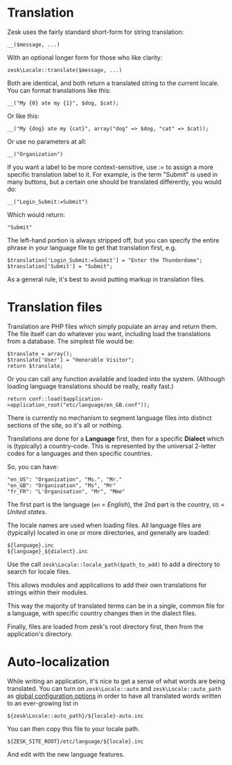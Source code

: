 # Translation

Zesk uses the fairly standard short-form for string translation:

	__($message, ...)
	
With an optional longer form for those who like clarity:

    zesk\Locale::translate($message, ...)
	
Both are identical, and both return a translated string to the current locale. You can format translations like this:

	__("My {0} ate my {1}", $dog, $cat);
	
Or like this:

	__("My {dog} ate my {cat}", array("dog" => $dog, "cat" => $cat));
	
Or use no parameters at all:

	__("Organization")
	
If you want a label to be more context-sensitive, use := to assign a more specific translation label to it. For example, is the term "Submit" is used in many buttons, but a certain one should be translated differently, you would do:

	__("Login_Submit:=Submit")

Which would return:

	"Submit"

The left-hand portion is always stripped off, but you can specify the entire phrase in your language file to get that translation first, e.g.

	$translation['Login_Submit:=Submit'] = "Enter the Thunderdome";
	$translation['Submit'] = "Submit";
	
As a general rule, it's best to avoid putting markup in translation files.

# Translation files

Translation are PHP files which simply populate an array and return them. The file itself can do whatever you want, including load the translations from a database. The simplest file would be:

	$translate = array();
	$translate['User'] = "Honorable Visitor";
	return $translate;
	
Or you can call any function available and loaded into the system. (Although loading language translations should be really, really fast.)

	return conf::load($application->application_root("etc/language/en_GB.conf"));

There is currently no mechanism to segment language files into distinct sections of the site, so it's all or nothing.

Translations are done for a **Language** first, then for a specific **Dialect** which is (typically) a country-code. This is represented by the universal 2-letter codes for a languages and then specific countries.

So, you can have:

	"en_US": "Organization", "Ms.", "Mr."
	"en_GB": "Organisation", "Ms", "Mr"
	"fr_FR": "L'Organisation", "Mr", "Mme"

The first part is the language (`en` = *English*), the 2nd part is the country, `US` = *United states*.

The locale names are used when loading files. All language files are (typically) located in one or more directories, and generally are loaded:

	${language}.inc
	${language}_${dialect}.inc

Use the call `zesk\Locale::locale_path($path_to_add)` to add a directory to search for locale files.

This allows modules and applications to add their own translations for strings within their modules.

This way the majority of translated terms can be in a single, common file for a language, with specific country changes then in the dialect files.

Finally, files are loaded from zesk's root directory first, then from the application's directory.

# Auto-localization

While writing an application, it's nice to get a sense of what words are being translated. You can turn on `zesk\Locale::auto` and `zesk\Locale::auto_path` as [global configuration options](./globals.md) in order to have all translated words written to an ever-growing list in 

	${zesk\Locale::auto_path}/${locale}-auto.inc
	
You can then copy this file to your locale path.

	${ZESK_SITE_ROOT}/etc/language/${locale}.inc
	
And edit with the new language features.
	
